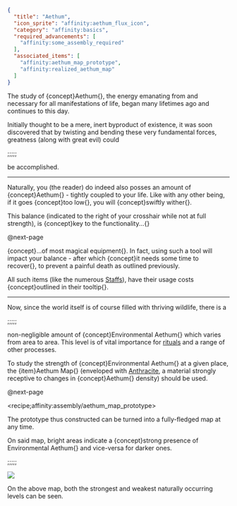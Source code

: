 ```json
{
  "title": "Aethum",
  "icon_sprite": "affinity:aethum_flux_icon",
  "category": "affinity:basics",
  "required_advancements": [
    "affinity:some_assembly_required"
  ],
  "associated_items": [
    "affinity:aethum_map_prototype",
    "affinity:realized_aethum_map"
  ]
}
```

The study of {concept}Aethum{}, the energy emanating from and necessary for all manifestations of life, began many
lifetimes ago and continues to this day.


Initially thought to be a mere, inert byproduct of existence, it was soon discovered that by twisting and bending these
very fundamental forces, greatness (along with great evil) could

;;;;;

be accomplished. 

---

Naturally, you (the reader) do indeed also posses an amount of {concept}Aethum{} - tightly coupled to your life. Like
with any other being, if it goes {concept}too low{}, you will {concept}swiftly wither{}. 


This balance (indicated to the right of your crosshair while not at full strength), is {concept}key to the 
functionality...{}


@next-page

{concept}...of most magical equipment{}. In fact, using such a tool will impact your balance - after which {concept}it 
needs some time to recover{}, to prevent a painful death as outlined previously.


All such items (like the numerous [Staffs](^affinity:staffs)), have their usage costs {concept}outlined in their tooltip{}.

---

Now, since the world itself is of course filled with thriving wildlife, there is a

;;;;;

non-negligible amount of {concept}Environmental Aethum{} which varies from area to area. This level is of vital
importance for [rituals](^affinity:conducting_rituals) and a range of other processes.

To study the strength of {concept}Environmental Aethum{} at a given place, the {item}Aethum Map{} (enveloped with 
[Anthracite](^affinity:anthracite_extraction), a material strongly receptive to changes in {concept}Aethum{} density)
should be used.


@next-page

<recipe;affinity:assembly/aethum_map_prototype>

The prototype thus constructed can be turned into a fully-fledged map at any time.


On said map, bright areas indicate a {concept}strong presence of Environmental Aethum{} and vice-versa for darker ones.

;;;;;

![](affinity:textures/gui/wispen_testament/aethum_map.png,fit)

On the above map, both the strongest and weakest naturally occurring levels can be seen.